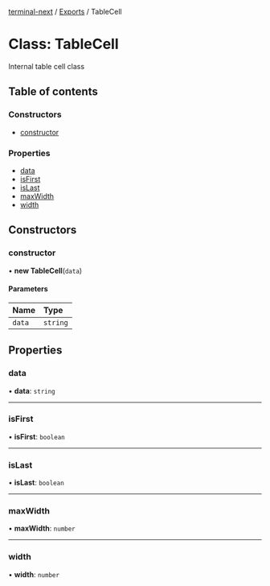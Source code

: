 [terminal-next](../README.md) / [Exports](../modules.md) / TableCell

# Class: TableCell

Internal table cell class

## Table of contents

### Constructors

- [constructor](tablecell.md#constructor)

### Properties

- [data](tablecell.md#data)
- [isFirst](tablecell.md#isfirst)
- [isLast](tablecell.md#islast)
- [maxWidth](tablecell.md#maxwidth)
- [width](tablecell.md#width)

## Constructors

### constructor

• **new TableCell**(`data`)

#### Parameters

| Name | Type |
| :------ | :------ |
| `data` | `string` |

## Properties

### data

• **data**: `string`

___

### isFirst

• **isFirst**: `boolean`

___

### isLast

• **isLast**: `boolean`

___

### maxWidth

• **maxWidth**: `number`

___

### width

• **width**: `number`
